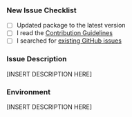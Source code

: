 ### New Issue Checklist

- [ ] Updated package to the latest version
- [ ] I read the [Contribution Guidelines](https://github.com/ubcent/react-circular-color/blob/master/CONTRIBUTING.md)
- [ ] I searched for [existing GitHub issues](https://github.com/ubcent/react-circular-color/issues)

### Issue Description

[INSERT DESCRIPTION HERE]

### Environment

[INSERT DESCRIPTION HERE]
